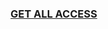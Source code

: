 <h3><strong><a href="https://telegra.ph/Dice-Dreams-Free-Rolls-Generator-03-15">GET ALL ACCESS</a></strong></h3>
